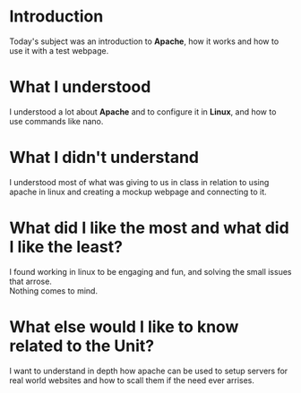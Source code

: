 # Introduction
Today's subject was an introduction to **Apache**, how it works and how to use it with a test webpage.

# What I understood
I understood a lot about **Apache** and to configure it in **Linux**, and how to use commands like nano.

# What I didn't understand
I understood most of what was giving to us in class in relation to using apache in linux and creating a mockup webpage and connecting to it. 

# What did I like the most and what did I like the least?
I found working in linux to be engaging and fun, and solving the small issues that arrose.  
Nothing comes to mind.

# What else would I like to know related to the Unit?
I want to understand in depth how apache can be used to setup servers for real world websites and how to scall them if the need ever arrises.
